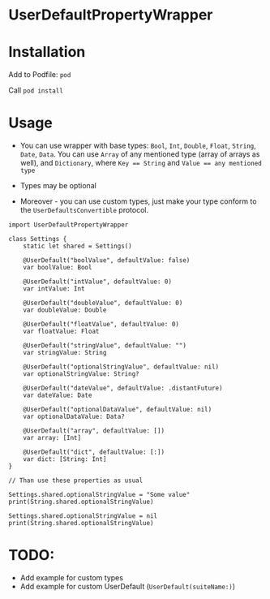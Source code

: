 # UserDefaultPropertyWrapper

# Installation

Add to Podfile:
`pod `

Call 
`pod install`

# Usage
- You can use wrapper with base types: `Bool`, `Int`, `Double`, `Float`, `String`, `Date`, `Data`. You can use `Array` of any mentioned type (array of arrays as well), and `Dictionary`, where `Key == String` and `Value == any mentioned type`

- Types may be optional

- Moreover - you can use custom types, just make your type conform to the `UserDefaultsConvertible` protocol.

```
import UserDefaultPropertyWrapper

class Settings {
    static let shared = Settings()
    
    @UserDefault("boolValue", defaultValue: false)
    var boolValue: Bool
    
    @UserDefault("intValue", defaultValue: 0)
    var intValue: Int
    
    @UserDefault("doubleValue", defaultValue: 0)
    var doubleValue: Double
    
    @UserDefault("floatValue", defaultValue: 0)
    var floatValue: Float
    
    @UserDefault("stringValue", defaultValue: "")
    var stringValue: String
    
    @UserDefault("optionalStringValue", defaultValue: nil)
    var optionalStringValue: String?
    
    @UserDefault("dateValue", defaultValue: .distantFuture)
    var dateValue: Date
    
    @UserDefault("optionalDataValue", defaultValue: nil)
    var optionalDataValue: Data?
    
    @UserDefault("array", defaultValue: [])
    var array: [Int]
    
    @UserDefault("dict", defaultValue: [:])
    var dict: [String: Int]
}

// Than use these properties as usual 

Settings.shared.optionalStringValue = "Some value"
print(String.shared.optionalStringValue)

Settings.shared.optionalStringValue = nil
print(String.shared.optionalStringValue)

```

# TODO: 
- Add example for custom types
- Add example for custom UserDefault (`UserDefault(suiteName:)`)

